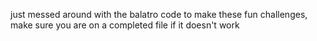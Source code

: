 just messed around with the balatro code to make these fun challenges, make sure you are on a completed file if it doesn't work
